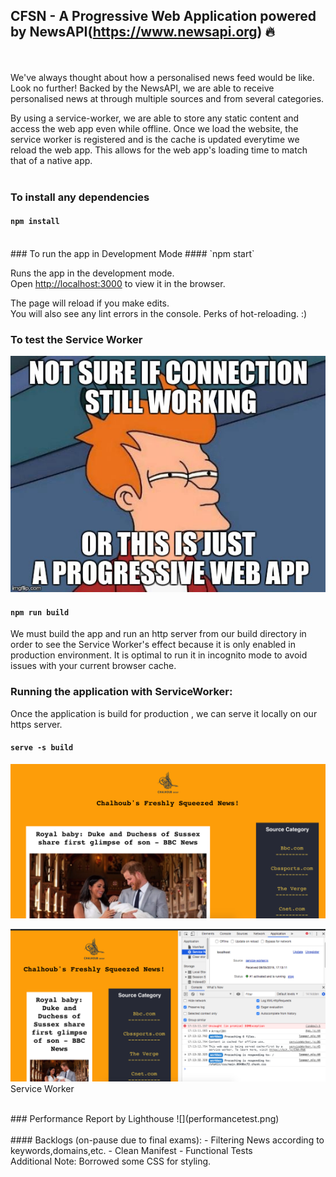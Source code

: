 ## CFSN - A Progressive  Web Application powered by NewsAPI(https://www.newsapi.org) :fire:
<br />
<br />
We've always thought about how a personalised news feed would be like. Look no further! Backed by the NewsAPI, we are able to receive personalised news at through multiple sources and from several categories.

By using a service-worker, we are able to store any static content and access the web app even while offline. Once we load the website, the service worker is registered and is the cache is updated everytime we reload the web app. This allows for the web app's loading time to match that of a native app.
<br />
<br />
### To install any dependencies
#### `npm install`
<br />
### To run the app in Development Mode
#### `npm start`

Runs the app in the development mode.<br>
Open [http://localhost:3000](http://localhost:3000) to view it in the browser.

The page will reload if you make edits.<br />
You will also see any lint errors in the console. 
Perks of hot-reloading. :)
<br />
### To test the Service Worker
![](servicemem.jpeg) 

#### `npm run build`

We must build the app and run an http server from our build directory in order to see the Service Worker's effect because it is only enabled in production environment.
It is optimal to run it in incognito mode to avoid issues with your current browser cache.
<br />
### Running the application with ServiceWorker:
Once the application is build for production , we can serve it locally on our https server.

#### `serve -s build`
![](screenhpge.png)


![](screenswkr.png)
Service Worker



<br />
### Performance Report by Lighthouse
![](performancetest.png)

<br />
<br />
#### Backlogs (on-pause due to final exams):
 - Filtering News according to keywords,domains,etc.
 - Clean Manifest
 - Functional Tests
 
 <br />
Additional Note: Borrowed some CSS for styling.
 
